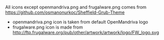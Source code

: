 All icons except openmandriva.png and frugalware.png comes
from https://github.com/osmanonurkoc/Sheffield-Grub-Theme

- openmandriva.png icon is taken from default OpenMandriva logo
- frugalware.png icon is made from http://ftp.frugalware.org/pub/other/artwork/artwork/logo/FW_logo.svg
